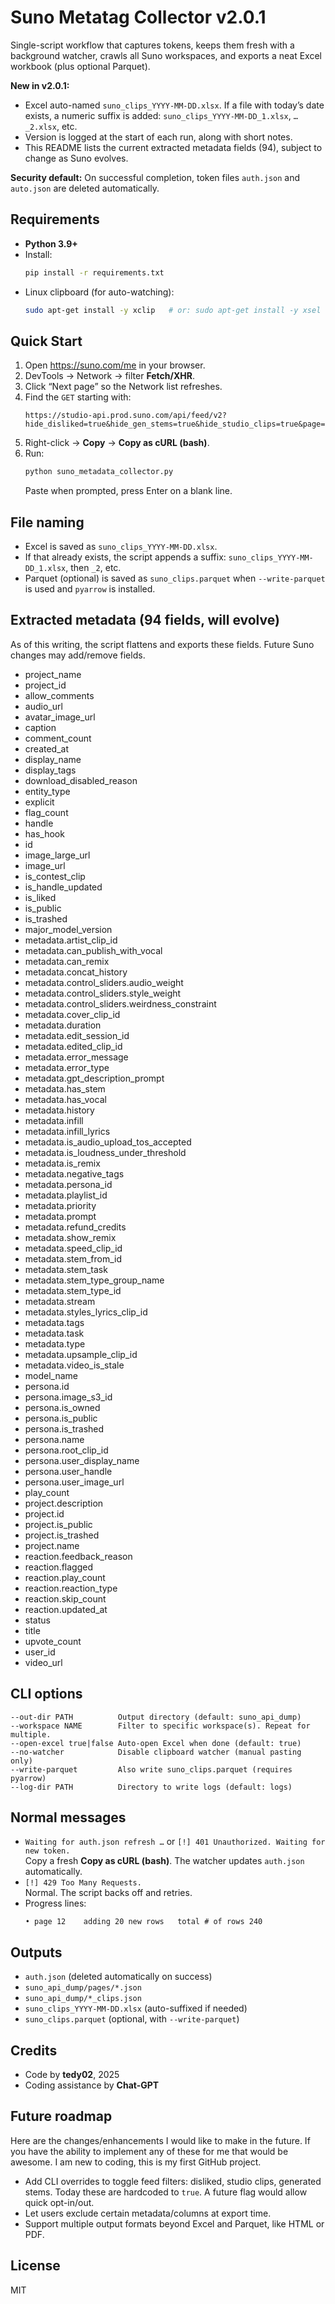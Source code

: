 # Suno Metatag Collector v2.0.1

Single-script workflow that captures tokens, keeps them fresh with a background watcher, crawls all Suno workspaces, and exports a neat Excel workbook (plus optional Parquet).

**New in v2.0.1:**
- Excel auto-named `suno_clips_YYYY-MM-DD.xlsx`. If a file with today’s date exists, a numeric suffix is added: `suno_clips_YYYY-MM-DD_1.xlsx`, `…_2.xlsx`, etc.
- Version is logged at the start of each run, along with short notes.
- This README lists the current extracted metadata fields (94), subject to change as Suno evolves.

**Security default:** On successful completion, token files `auth.json` and `auto.json` are deleted automatically.

## Requirements
- **Python 3.9+**
- Install:
  ```bash
  pip install -r requirements.txt
  ```
- Linux clipboard (for auto-watching):
  ```bash
  sudo apt-get install -y xclip   # or: sudo apt-get install -y xsel
  ```

## Quick Start
1. Open https://suno.com/me in your browser.
2. DevTools → Network → filter **Fetch/XHR**.
3. Click “Next page” so the Network list refreshes.
4. Find the `GET` starting with:
   ```
   https://studio-api.prod.suno.com/api/feed/v2?hide_disliked=true&hide_gen_stems=true&hide_studio_clips=true&page=...
   ```
5. Right-click → **Copy** → **Copy as cURL (bash)**.
6. Run:
   ```bash
   python suno_metadata_collector.py
   ```
   Paste when prompted, press Enter on a blank line.

## File naming
- Excel is saved as `suno_clips_YYYY-MM-DD.xlsx`.
- If that already exists, the script appends a suffix: `suno_clips_YYYY-MM-DD_1.xlsx`, then `_2`, etc.
- Parquet (optional) is saved as `suno_clips.parquet` when `--write-parquet` is used and `pyarrow` is installed.

## Extracted metadata (94 fields, will evolve)
As of this writing, the script flattens and exports these fields. Future Suno changes may add/remove fields.

- project_name
- project_id
- allow_comments
- audio_url
- avatar_image_url
- caption
- comment_count
- created_at
- display_name
- display_tags
- download_disabled_reason
- entity_type
- explicit
- flag_count
- handle
- has_hook
- id
- image_large_url
- image_url
- is_contest_clip
- is_handle_updated
- is_liked
- is_public
- is_trashed
- major_model_version
- metadata.artist_clip_id
- metadata.can_publish_with_vocal
- metadata.can_remix
- metadata.concat_history
- metadata.control_sliders.audio_weight
- metadata.control_sliders.style_weight
- metadata.control_sliders.weirdness_constraint
- metadata.cover_clip_id
- metadata.duration
- metadata.edit_session_id
- metadata.edited_clip_id
- metadata.error_message
- metadata.error_type
- metadata.gpt_description_prompt
- metadata.has_stem
- metadata.has_vocal
- metadata.history
- metadata.infill
- metadata.infill_lyrics
- metadata.is_audio_upload_tos_accepted
- metadata.is_loudness_under_threshold
- metadata.is_remix
- metadata.negative_tags
- metadata.persona_id
- metadata.playlist_id
- metadata.priority
- metadata.prompt
- metadata.refund_credits
- metadata.show_remix
- metadata.speed_clip_id
- metadata.stem_from_id
- metadata.stem_task
- metadata.stem_type_group_name
- metadata.stem_type_id
- metadata.stream
- metadata.styles_lyrics_clip_id
- metadata.tags
- metadata.task
- metadata.type
- metadata.upsample_clip_id
- metadata.video_is_stale
- model_name
- persona.id
- persona.image_s3_id
- persona.is_owned
- persona.is_public
- persona.is_trashed
- persona.name
- persona.root_clip_id
- persona.user_display_name
- persona.user_handle
- persona.user_image_url
- play_count
- project.description
- project.id
- project.is_public
- project.is_trashed
- project.name
- reaction.feedback_reason
- reaction.flagged
- reaction.play_count
- reaction.reaction_type
- reaction.skip_count
- reaction.updated_at
- status
- title
- upvote_count
- user_id
- video_url

## CLI options
```text
--out-dir PATH          Output directory (default: suno_api_dump)
--workspace NAME        Filter to specific workspace(s). Repeat for multiple.
--open-excel true|false Auto-open Excel when done (default: true)
--no-watcher            Disable clipboard watcher (manual pasting only)
--write-parquet         Also write suno_clips.parquet (requires pyarrow)
--log-dir PATH          Directory to write logs (default: logs)
```

## Normal messages
- `Waiting for auth.json refresh …` or `[!] 401 Unauthorized. Waiting for new token.`  
  Copy a fresh **Copy as cURL (bash)**. The watcher updates `auth.json` automatically.
- `[!] 429 Too Many Requests.`  
  Normal. The script backs off and retries.
- Progress lines:
  ```
  • page 12    adding 20 new rows   total # of rows 240
  ```

## Outputs
- `auth.json` (deleted automatically on success)
- `suno_api_dump/pages/*.json`
- `suno_api_dump/*_clips.json`
- `suno_clips_YYYY-MM-DD.xlsx` (auto-suffixed if needed)
- `suno_clips.parquet` (optional, with `--write-parquet`)

## Credits
- Code by **tedy02**, 2025  
- Coding assistance by **Chat-GPT**

## Future roadmap
Here are the changes/enhancements I would like to make in the future. If you have the ability to implement any of these for me that would be awesome. I am new to coding, this is my first GitHub project.
- Add CLI overrides to toggle feed filters: disliked, studio clips, generated stems. Today these are hardcoded to `true`. A future flag would allow quick opt-in/out.
- Let users exclude certain metadata/columns at export time.
- Support multiple output formats beyond Excel and Parquet, like HTML or PDF.

## License
MIT
